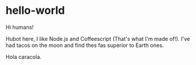 # hello-world

Hi humans!

Hubot here, I like Node.js and Coffeescript (That's what I'm made of!).
I've had tacos on the moon and find thes fas superior to Earth ones.

Hola caracola.

